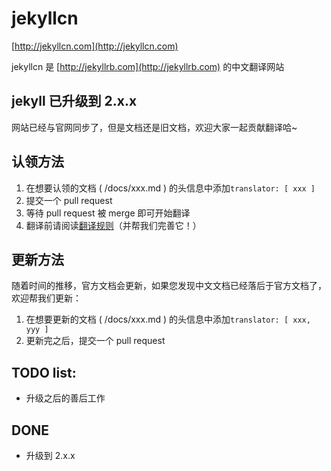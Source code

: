 jekyllcn
========

[http://jekyllcn.com](http://jekyllcn.com)

jekyllcn 是 [http://jekyllrb.com](http://jekyllrb.com) 的中文翻译网站

## jekyll 已升级到 2.x.x

网站已经与官网同步了，但是文档还是旧文档，欢迎大家一起贡献翻译哈~

## 认领方法

1. 在想要认领的文档 ( /docs/xxx.md ) 的头信息中添加`translator: [ xxx ]`
2. 提交一个 pull request
3. 等待 pull request 被 merge 即可开始翻译
4. 翻译前请阅读[翻译规则](https://github.com/jekyllcn/jekyllcn.github.io/wiki/%E7%BF%BB%E8%AF%91%E8%A7%84%E5%88%99)（并帮我们完善它！）

## 更新方法

随着时间的推移，官方文档会更新，如果您发现中文文档已经落后于官方文档了，欢迎帮我们更新：

1. 在想要更新的文档 ( /docs/xxx.md ) 的头信息中添加`translator: [ xxx, yyy ]`
3. 更新完之后，提交一个 pull request

## TODO list:

* 升级之后的善后工作

## DONE

* 升级到 2.x.x

